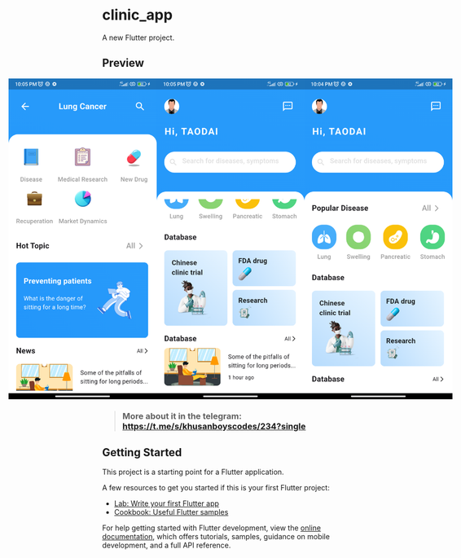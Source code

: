 # clinic_app

A new Flutter project.

## Preview

<div style="display: flex; justify-content: center;">
    <img src="preview/photo3.png" alt="preview image 1" width="300" height="630">
    <img src="preview/photo2.png" alt="preview image 2" width="300" height="630">
    <img src="preview/photo1.png" alt="preview image 3" width="300" height="630">
</div>

> ### More about it in the telegram: https://t.me/s/khusanboyscodes/234?single

## Getting Started

This project is a starting point for a Flutter application.

A few resources to get you started if this is your first Flutter project:

- [Lab: Write your first Flutter app](https://docs.flutter.dev/get-started/codelab)
- [Cookbook: Useful Flutter samples](https://docs.flutter.dev/cookbook)

For help getting started with Flutter development, view the
[online documentation](https://docs.flutter.dev/), which offers tutorials,
samples, guidance on mobile development, and a full API reference.
